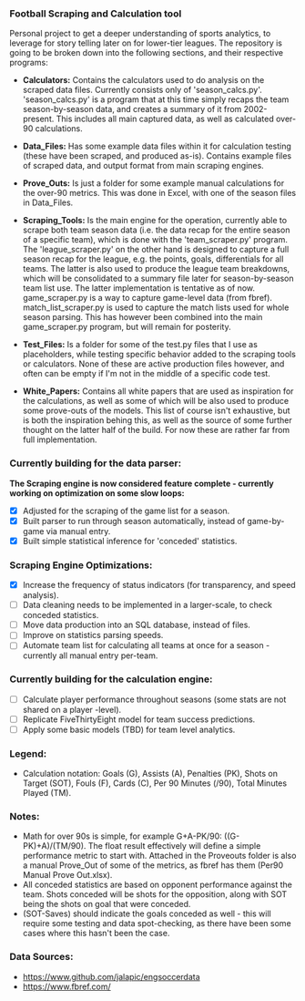 ### Football Scraping and Calculation tool

Personal project to get a deeper understanding of sports analytics, to leverage for story telling later on for lower-tier leagues. The repository is going to be broken down into the following sections, and their respective programs:

- **Calculators:** Contains the calculators used to do analysis on the scraped data files. Currently consists only of 'season_calcs.py'. 'season_calcs.py' is a program that at this time simply recaps the team season-by-season data, and creates a summary of it from 2002-present. This includes all main captured data, as well as calculated over-90 calculations.

- **Data_Files:** Has some example data files within it for calculation testing (these have been scraped, and produced as-is). Contains example files of scraped data, and output format from main scraping engines.

- **Prove_Outs:** Is just a folder for some example manual calculations for the over-90 metrics. This was done in Excel, with one of the season files in Data_Files.

- **Scraping_Tools:** Is the main engine for the operation, currently able to scrape both team season data (i.e. the data recap for the entire season of a specific team), which is done with the 'team_scraper.py' program. The 'league_scraper.py' on the other hand is designed to capture a full season recap for the league, e.g. the points, goals, differentials for all teams. The latter is also used to produce the league team breakdowns, which will be consolidated to a summary file later for season-by-season team list use. The latter implementation is tentative as of now. game_scraper.py is a way to capture game-level data (from fbref). match_list_scraper.py is used to capture the match lists used for whole season parsing. This has however been combined into the main game_scraper.py program, but will remain for posterity.

- **Test_Files:** Is a folder for some of the test.py files that I use as placeholders, while testing specific behavior added to the scraping tools or calculators. None of these are active production files however, and often can be empty if I'm not in the middle of a specific code test.

- **White_Papers:** Contains all white papers that are used as inspiration for the calculations, as well as some of which will be also used to produce some prove-outs of the models. This list of course isn't exhaustive, but is both the inspiration behing this, as well as the source of some further thought on the latter half of the build. For now these are rather far from full implementation.

### Currently building for the data parser:

**The Scraping engine is now considered feature complete - currently working on optimization on some slow loops:**

- [x] Adjusted for the scraping of the game list for a season.
- [x] Built parser to run through season automatically, instead of game-by-game via manual entry.
- [x] Built simple statistical inference for 'conceded' statistics.

### Scraping Engine Optimizations:

- [x] Increase the frequency of status indicators (for transparency, and speed analysis).
- [ ] Data cleaning needs to be implemented in a larger-scale, to check conceded statistics.
- [ ] Move data production into an SQL database, instead of files.
- [ ] Improve on statistics parsing speeds.
- [ ] Automate team list for calculating all teams at once for a season - currently all manual entry per-team.

### Currently building for the calculation engine:

- [ ] Calculate player performance throughout seasons (some stats are not shared on a player -level).
- [ ] Replicate FiveThirtyEight model for team success predictions.
- [ ] Apply some basic models (TBD) for team level analytics.

### Legend:

- Calculation notation: Goals (G), Assists (A), Penalties (PK), Shots on Target (SOT), Fouls (F), Cards (C), Per 90 Minutes (/90), Total Minutes Played (TM).

### Notes:

- Math for over 90s is simple, for example G+A-PK/90: ((G-PK)+A)/(TM/90). The float result effectively will define a simple performance metric to start with. Attached in the Proveouts folder is also a manual Prove_Out of some of the metrics, as fbref has them (Per90 Manual Prove Out.xlsx).
- All conceded statistics are based on opponent performance against the team. Shots conceded will be shots for the opposition, along with SOT being the shots on goal that were conceded.
- (SOT-Saves) should indicate the goals conceded as well - this will require some testing and data spot-checking, as there have been some cases where this hasn't been the case.

### Data Sources:
- https://www.github.com/jalapic/engsoccerdata
- https://www.fbref.com/
